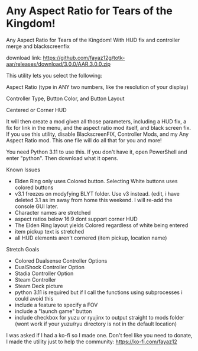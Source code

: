 # Any Aspect Ratio for Tears of the Kingdom!
Any Aspect Ratio for Tears of the Kingdom! With HUD fix and controller merge and blackscreenfix

download link: https://github.com/fayaz12g/totk-aar/releases/download/3.0.0/AAR.3.0.0.zip

This utility lets you select the following:

Aspect Ratio (type in ANY two numbers, like the resolution of your display)

Controller Type, Button Color, and Button Layout

Centered or Corner HUD

It will then create a mod given all those parameters, including a HUD fix, a fix for link in the menu, and the aspect ratio mod itself, and black screen fix. If you use this utility, disable BlackscreenFIX, Controller Mods, and my Any Aspect Ratio mod. This one file will do all that for you and more!

You need Python 3.11 to use this. If you don't have it, open PowerShell and enter "python". Then download what it opens.

Known Issues
- Elden Ring only uses Colored button. Selecting White buttons uses colored buttons
- v3.1 freezes on modyfying BLYT folder. Use v3 instead. (edit, i have deleted 3.1 as im away from home this weekend. I will re-add the console GUI later.
- Character names are stretched
- aspect ratios below 16:9 dont support corner HUD
- The Elden Ring layout yields Colored regardless of white being entered
- item pickup text is stretched
- all HUD elements aren't cornered (item pickup, location name)


Stretch Goals
- Colored Dualsense Controller Options
- DualShock Controller Option
- Stadia Controller Option
- Steam Controller
- Steam Deck picture
- python 3.11 is required but if I call the functions using subprocesses i could avoid this 
- include a feature to specify a FOV
- include a "launch game" button
- include checkbox for yuzu or ryujinx to output straight to mods folder (wont work if your yuzu/ryu directory is not in the default location)

I was asked if I had a ko-fi so I made one. Don't feel like you need to donate, I made the utility just to help the community: https://ko-fi.com/fayaz12
